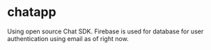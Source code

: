 # chatapp

Using open source Chat SDK.
Firebase is used for database for user authentication using email as of right now.
